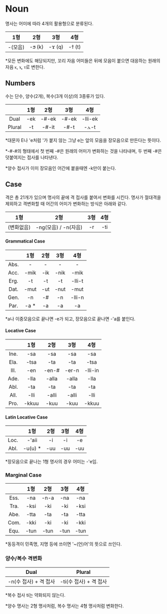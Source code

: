 # Noun



명사는 어미에 따라 4개의 활용형으로 분류된다.

|   1형   |  2형   |  3형   |  4형   |
| :-----: | :----: | :----: | :----: |
| -(모음) | -ϧ (k) | -ϫ (q) | -ϯ (t) |

*모든 변화에도 해당되지만, 꼬리 자음 어미들은 뒤에 모음이 붙으면 대응하는 원래의 자음 ⲕ, ⲭ, ⲧ로 변한다.



## Numbers



수는 단수, 양수(2개), 복수(3개 이상)의 3종류가 있다.

|        | 1형  |  2형  |  3형  |   4형   |
| :----: | :--: | :---: | :---: | :-----: |
|  Dual  | -ek  | -#-ek | -#-ek | -lli-ek |
| Plural |  -t  | -#-it | -#-t  |  -ⲇ-t   |

*대문자 E나 'e처럼 '가 붙지 않는 그냥 e는 앞의 모음을 장모음으로 만든다는 뜻이다.

*-#-#의 형태에서 첫 번째 -#은 원래의 어미가 변화하는 것을 나타내며, 두 번째 -#은 덧붙여지는 접사를 나타낸다.

*양수 접사가 이미 장모음인 어간에 붙을때엔 -k만이 붙는다.



## Case



격은 총 21개가 있으며 명사의 끝에 격 접사를 붙여서 변화를 시킨다. 명사가 절대격을 제외하고 격변화할 때 어간의 어미가 변화하는 방식은 아래와 같다.

|    1형     |         2형          | 3형  | 4형  |
| :--------: | :------------------: | :--: | :--: |
| (변화없음) | -ng(모음) / -n(자음) |  -r  | -ti  |



#### Grammatical Case

|      | 1형  | 2형  | 3형  |  4형   |
| :--: | :--: | :--: | :--: | :----: |
| Abs. |  -   |  -   |  -   |   -    |
| Acc. | -mik | -ik  | -nik |  -mik  |
| Erg. |  -t  |  -t  |  -t  | -lli-t |
| Dat. | -mut | -ut  | -nut |  -mut  |
| Gen. |  -n  |  -#  |  -n  | -lli-n |
| Par. | -a * |  -a  |  -a  |   -a   |

*a나 이중모음으로 끝나면 -e가 되고, 장모음으로 끝나면 -'a를 붙인다.



#### Locative Case

|      |  1형  |  2형  |  3형  |   4형   |
| :--: | :---: | :---: | :---: | :-----: |
| Ine. |  -sa  |  -sa  |  -sa  |   -sa   |
| Ela. | -tsa  |  -ta  |  -ta  |  -tsa   |
| Ill. |  -en  | -en-# | -er-n | -lli-in |
| Ade. | -lla  | -alla | -alla |  -lla   |
| Abl. |  -ta  |  -ta  |  -ta  |   -ta   |
| All. | -lli  | -alli | -alli |  -lli   |
| Pro. | -kkuu | -kuu  | -kuu  |  -kkuu  |



#### Latin Locative Case

|      |   1형   | 2형  | 3형  | 4형  |
| :--: | :-----: | :--: | :--: | :--: |
| Loc. |  -'aii  |  -i  |  -i  |  -e  |
| Abl. | -u(u) * | -uu  | -uu  | -uu  |

*장모음으로 끝나는 1형 명사의 경우 어미는 -'e임.



### Marginal Case



|      | 1형  | 2형  | 3형  | 4형  |
| :--: | :--: | :--: | :--: | :--: |
| Ess. | -na  | -n-a | -na  | -na  |
| Tra. | -ksi | -ki  | -ki  | -ksi |
| Abe. | -tta | -ta  | -ta  | -tta |
| Com. | -kki | -ki  | -ki  | -kki |
| Equ. | -tun | -tun | -tun | -tun |

*동등격이 민족명, 지명 등에 쓰이면 '~(언)어'의 뜻으로 쓰인다.



### 양수/복수 격변화



|         Dual          |         Plural         |
| :-------------------: | :--------------------: |
| -n(수 접사) + 격 접사 | -ti(수 접사) + 격 접사 |

*복수 접사 ti는 약화되지 않는다.

*양수 명사는 2형 명사처럼, 복수 명사는 4형 명사처럼 변화한다.
